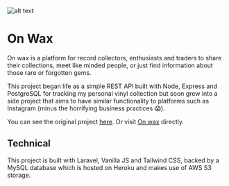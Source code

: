 ![alt text](./img/logo.png "On Wax Logo")

# On Wax

On wax is a platform for record collectors, enthusiasts and traders to share their collections, meet like minded people, or just find information about those rare or forgotten gems.

This project began life as a simple REST API built with Node, Express and PostgreSQL for tracking my personal vinyl collection but soon grew into a side project that aims to have similar functionality to platforms such as Instagram (minus the horrifying business practices 😱).

You can see the original project [here](https://github.com/theoboldalex/on_wax). Or visit [On wax](https://on-wax.herokuapp.com) directly.

## Technical

This project is built with Laravel, Vanilla JS and Tailwind CSS, backed by a MySQL database which is hosted on Heroku and makes use of AWS S3 storage.
